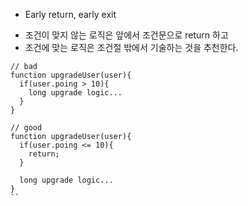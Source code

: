 * Early return, early exit
- 조건이 맞지 않는 로직은 앞에서 조건문으로 return 하고 
- 조건에 맞는 로직은 조건절 밖에서 기술하는 것을 추천한다.

```
// bad
function upgradeUser(user){
  if(user.poing > 10){
    long upgrade logic...
  }
}

// good
function upgradeUser(user){
  if(user.poing <= 10){
    return;
  }
  
  long upgrade logic...
}
``
 
